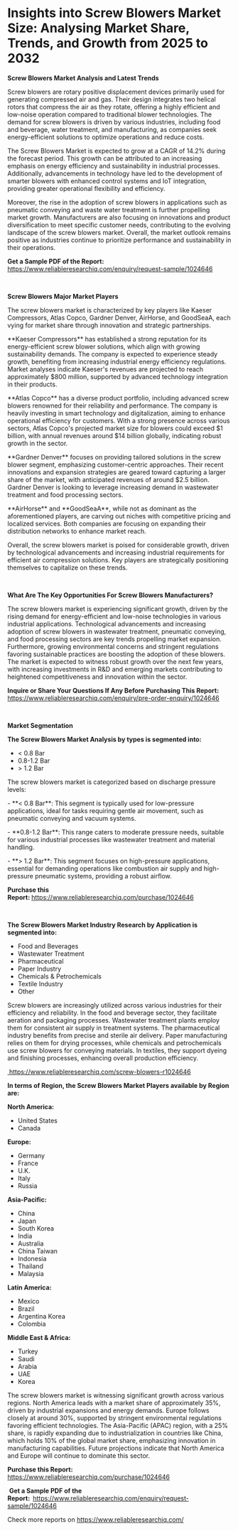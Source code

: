 <p><h1>Insights into Screw Blowers Market Size: Analysing Market Share, Trends, and Growth from 2025 to 2032</h1></p><p><strong>Screw Blowers Market Analysis and Latest Trends</strong></p>
<p><p>Screw blowers are rotary positive displacement devices primarily used for generating compressed air and gas. Their design integrates two helical rotors that compress the air as they rotate, offering a highly efficient and low-noise operation compared to traditional blower technologies. The demand for screw blowers is driven by various industries, including food and beverage, water treatment, and manufacturing, as companies seek energy-efficient solutions to optimize operations and reduce costs.</p><p>The Screw Blowers Market is expected to grow at a CAGR of 14.2% during the forecast period. This growth can be attributed to an increasing emphasis on energy efficiency and sustainability in industrial processes. Additionally, advancements in technology have led to the development of smarter blowers with enhanced control systems and IoT integration, providing greater operational flexibility and efficiency. </p><p>Moreover, the rise in the adoption of screw blowers in applications such as pneumatic conveying and waste water treatment is further propelling market growth. Manufacturers are also focusing on innovations and product diversification to meet specific customer needs, contributing to the evolving landscape of the screw blowers market. Overall, the market outlook remains positive as industries continue to prioritize performance and sustainability in their operations.</p></p>
<p><strong>Get a Sample PDF of the Report:&nbsp;</strong> <a href="https://www.reliableresearchiq.com/enquiry/request-sample/1024646?utm_campaign=3026&utm_medium=2&utm_source=Github&utm_content=ia&utm_term=06032025&utm_id=screw-blowers">https://www.reliableresearchiq.com/enquiry/request-sample/1024646</a></p>
<p>&nbsp;</p>
<p><strong>Screw Blowers Major Market Players</strong></p>
<p><p>The screw blowers market is characterized by key players like Kaeser Compressors, Atlas Copco, Gardner Denver, AirHorse, and GoodSeaA, each vying for market share through innovation and strategic partnerships.</p><p>**Kaeser Compressors** has established a strong reputation for its energy-efficient screw blower solutions, which align with growing sustainability demands. The company is expected to experience steady growth, benefiting from increasing industrial energy efficiency regulations. Market analyses indicate Kaeser's revenues are projected to reach approximately $800 million, supported by advanced technology integration in their products.</p><p>**Atlas Copco** has a diverse product portfolio, including advanced screw blowers renowned for their reliability and performance. The company is heavily investing in smart technology and digitalization, aiming to enhance operational efficiency for customers. With a strong presence across various sectors, Atlas Copco's projected market size for blowers could exceed $1 billion, with annual revenues around $14 billion globally, indicating robust growth in the sector.</p><p>**Gardner Denver** focuses on providing tailored solutions in the screw blower segment, emphasizing customer-centric approaches. Their recent innovations and expansion strategies are geared toward capturing a larger share of the market, with anticipated revenues of around $2.5 billion. Gardner Denver is looking to leverage increasing demand in wastewater treatment and food processing sectors.</p><p>**AirHorse** and **GoodSeaA**, while not as dominant as the aforementioned players, are carving out niches with competitive pricing and localized services. Both companies are focusing on expanding their distribution networks to enhance market reach.</p><p>Overall, the screw blowers market is poised for considerable growth, driven by technological advancements and increasing industrial requirements for efficient air compression solutions. Key players are strategically positioning themselves to capitalize on these trends.</p></p>
<p>&nbsp;</p>
<p><strong>What Are The Key Opportunities For Screw Blowers Manufacturers?</strong></p>
<p><p>The screw blowers market is experiencing significant growth, driven by the rising demand for energy-efficient and low-noise technologies in various industrial applications. Technological advancements and increasing adoption of screw blowers in wastewater treatment, pneumatic conveying, and food processing sectors are key trends propelling market expansion. Furthermore, growing environmental concerns and stringent regulations favoring sustainable practices are boosting the adoption of these blowers. The market is expected to witness robust growth over the next few years, with increasing investments in R&D and emerging markets contributing to heightened competitiveness and innovation within the sector.</p></p>
<p><strong>Inquire or Share Your Questions If Any Before Purchasing This Report:</strong> <a href="https://www.reliableresearchiq.com/enquiry/pre-order-enquiry/1024646?utm_campaign=3026&utm_medium=2&utm_source=Github&utm_content=ia&utm_term=06032025&utm_id=screw-blowers">https://www.reliableresearchiq.com/enquiry/pre-order-enquiry/1024646</a></p>
<p>&nbsp;</p>
<p><strong>Market Segmentation</strong></p>
<p><strong>The Screw Blowers Market Analysis by types is segmented into:</strong></p>
<p><ul><li>< 0.8 Bar</li><li>0.8-1.2 Bar</li><li>> 1.2 Bar</li></ul></p>
<p><p>The screw blowers market is categorized based on discharge pressure levels: </p><p>- **< 0.8 Bar**: This segment is typically used for low-pressure applications, ideal for tasks requiring gentle air movement, such as pneumatic conveying and vacuum systems. </p><p>- **0.8-1.2 Bar**: This range caters to moderate pressure needs, suitable for various industrial processes like wastewater treatment and material handling.</p><p>- **> 1.2 Bar**: This segment focuses on high-pressure applications, essential for demanding operations like combustion air supply and high-pressure pneumatic systems, providing a robust airflow.</p></p>
<p><strong>Purchase this Report:&nbsp;</strong><a href="https://www.reliableresearchiq.com/purchase/1024646?utm_campaign=3026&utm_medium=2&utm_source=Github&utm_content=ia&utm_term=06032025&utm_id=screw-blowers">https://www.reliableresearchiq.com/purchase/1024646</a></p>
<p>&nbsp;</p>
<p><strong>The Screw Blowers Market Industry Research by Application is segmented into:</strong></p>
<p><ul><li>Food and Beverages</li><li>Wastewater Treatment</li><li>Pharmaceutical</li><li>Paper Industry</li><li>Chemicals & Petrochemicals</li><li>Textile Industry</li><li>Other</li></ul></p>
<p><p>Screw blowers are increasingly utilized across various industries for their efficiency and reliability. In the food and beverage sector, they facilitate aeration and packaging processes. Wastewater treatment plants employ them for consistent air supply in treatment systems. The pharmaceutical industry benefits from precise and sterile air delivery. Paper manufacturing relies on them for drying processes, while chemicals and petrochemicals use screw blowers for conveying materials. In textiles, they support dyeing and finishing processes, enhancing overall production efficiency.</p></p>
<p><a href="https://www.reliableresearchiq.com/screw-blowers-r1024646?utm_campaign=3026&utm_medium=2&utm_source=Github&utm_content=ia&utm_term=06032025&utm_id=screw-blowers">&nbsp;https://www.reliableresearchiq.com/screw-blowers-r1024646</a></p>
<p><strong>In terms of Region, the Screw Blowers Market Players available by Region are:</strong></p>
<p>
    <p> <strong> North America: </strong>
        <ul>
            <li>United States</li>
            <li>Canada</li>
        </ul>
        </p> 
    <p> <strong> Europe: </strong>
        <ul>
            <li>Germany</li>
            <li>France</li>
            <li>U.K.</li>
            <li>Italy</li>
            <li>Russia</li>
        </ul>
        </p> 
    <p> <strong> Asia-Pacific: </strong>
        <ul>
            <li>China</li>
            <li>Japan</li>
            <li>South Korea</li>
            <li>India</li>
            <li>Australia</li>
            <li>China Taiwan</li>
            <li>Indonesia</li>
            <li>Thailand</li>
            <li>Malaysia</li>
        </ul>
        </p> 
    <p> <strong> Latin America: </strong>
        <ul>
            <li>Mexico</li>
            <li>Brazil</li>
            <li>Argentina Korea</li>
            <li>Colombia</li>
        </ul>
        </p> 
    <p> <strong> Middle East & Africa: </strong>
        <ul>
            <li>Turkey</li>
            <li>Saudi</li>
            <li>Arabia</li>
            <li>UAE</li>
            <li>Korea</li>
        </ul>
    </p>
    </p>
<p><p>The screw blowers market is witnessing significant growth across various regions. North America leads with a market share of approximately 35%, driven by industrial expansions and energy demands. Europe follows closely at around 30%, supported by stringent environmental regulations favoring efficient technologies. The Asia-Pacific (APAC) region, with a 25% share, is rapidly expanding due to industrialization in countries like China, which holds 10% of the global market share, emphasizing innovation in manufacturing capabilities. Future projections indicate that North America and Europe will continue to dominate this sector.</p></p>
<p><strong>Purchase this Report: </strong><a href="https://www.reliableresearchiq.com/purchase/1024646?utm_campaign=3026&utm_medium=2&utm_source=Github&utm_content=ia&utm_term=06032025&utm_id=screw-blowers">https://www.reliableresearchiq.com/purchase/1024646</a></p>
<p>&nbsp;<strong>Get a Sample PDF of the Report:&nbsp;&nbsp;</strong><a href="https://www.reliableresearchiq.com/enquiry/request-sample/1024646?utm_campaign=3026&utm_medium=2&utm_source=Github&utm_content=ia&utm_term=06032025&utm_id=screw-blowers">https://www.reliableresearchiq.com/enquiry/request-sample/1024646</a></p>
<p><strong></strong></p>
<p>Check more reports on <a href="https://www.reliableresearchiq.com/?utm_campaign=3026&utm_medium=2&utm_source=Github&utm_content=ia&utm_term=06032025&utm_id=screw-blowers">https://www.reliableresearchiq.com/</a></p>
